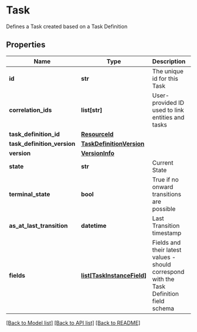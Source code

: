# Task

Defines a Task created based on a Task Definition

## Properties
Name | Type | Description | Notes
------------ | ------------- | ------------- | -------------
**id** | **str** | The unique id for this Task | 
**correlation_ids** | **list[str]** | User-provided ID used to link entities and tasks | [optional] 
**task_definition_id** | [**ResourceId**](ResourceId.md) |  | 
**task_definition_version** | [**TaskDefinitionVersion**](TaskDefinitionVersion.md) |  | 
**version** | [**VersionInfo**](VersionInfo.md) |  | [optional] 
**state** | **str** | Current State | 
**terminal_state** | **bool** | True if no onward transitions are possible | 
**as_at_last_transition** | **datetime** | Last Transition timestamp | [optional] 
**fields** | [**list[TaskInstanceField]**](TaskInstanceField.md) | Fields and their latest values - should correspond with the Task Definition field schema | [optional] 

[[Back to Model list]](../README.md#documentation-for-models) [[Back to API list]](../README.md#documentation-for-api-endpoints) [[Back to README]](../README.md)


